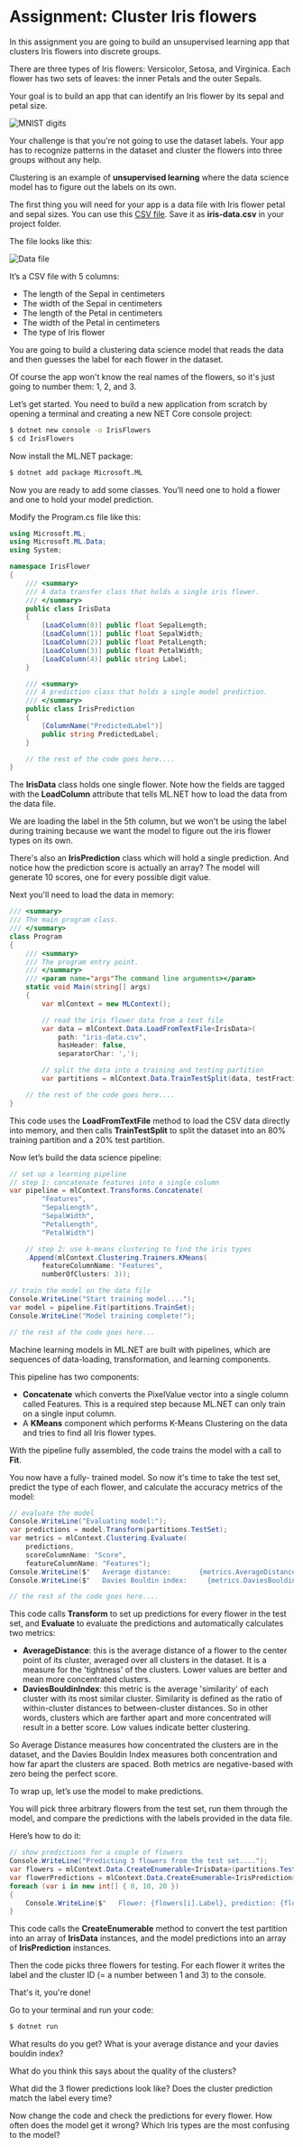 # Assignment: Cluster Iris flowers

In this assignment you are going to build an unsupervised learning app that clusters Iris flowers into discrete groups. 

There are three types of Iris flowers: Versicolor, Setosa, and Virginica. Each flower has two sets of leaves: the inner Petals and the outer Sepals.

Your goal is to build an app that can identify an Iris flower by its sepal and petal size.

![MNIST digits](./assets/flowers.png)

Your challenge is that you're not going to use the dataset labels. Your app has to recognize patterns in the dataset and cluster the flowers into three groups without any help. 

Clustering is an example of **unsupervised learning** where the data science model has to figure out the labels on its own. 

The first thing you will need for your app is a data file with Iris flower petal and sepal sizes. You can use this [CSV file](https://github.com/mdfarragher/DSC/blob/master/Clustering/IrisFlower/iris-data.csv). Save it as **iris-data.csv** in your project folder.

The file looks like this:

![Data file](./assets/data.png)

It’s a CSV file with 5 columns:

* The length of the Sepal in centimeters
* The width of the Sepal in centimeters
* The length of the Petal in centimeters
* The width of the Petal in centimeters
* The type of Iris flower

You are going to build a clustering data science model that reads the data and then guesses the label for each flower in the dataset.

Of course the app won't know the real names of the flowers, so it's just going to number them: 1, 2, and 3.

Let’s get started. You need to build a new application from scratch by opening a terminal and creating a new NET Core console project:

```bash
$ dotnet new console -o IrisFlowers
$ cd IrisFlowers
```

Now install the ML.NET package:

```bash
$ dotnet add package Microsoft.ML
```

Now you are ready to add some classes. You’ll need one to hold a flower and one to hold your model prediction.

Modify the Program.cs file like this:

```csharp
using Microsoft.ML;
using Microsoft.ML.Data;
using System;

namespace IrisFlower
{
    /// <summary>
    /// A data transfer class that holds a single iris flower.
    /// </summary>
    public class IrisData
    {
        [LoadColumn(0)] public float SepalLength;
        [LoadColumn(1)] public float SepalWidth;
        [LoadColumn(2)] public float PetalLength;
        [LoadColumn(3)] public float PetalWidth;
        [LoadColumn(4)] public string Label;
    }

    /// <summary>
    /// A prediction class that holds a single model prediction.
    /// </summary>
    public class IrisPrediction
    {
        [ColumnName("PredictedLabel")]
        public string PredictedLabel;
    }

    // the rest of the code goes here....
}
```

The **IrisData** class holds one single flower. Note how the fields are tagged with the **LoadColumn** attribute that tells ML.NET how to load the data from the data file.

We are loading the label in the 5th column, but we won't be using the label during training because we want the model to figure out the iris flower types on its own.

There's also an **IrisPrediction** class which will hold a single prediction. And notice how the prediction score is actually an array? The model will generate 10 scores, one for every possible digit value. 

Next you'll need to load the data in memory:

```csharp
/// <summary>
/// The main program class.
/// </summary>
class Program
{
    /// <summary>
    /// The program entry point.
    /// </summary>
    /// <param name="args"The command line arguments></param>
    static void Main(string[] args)
    {
        var mlContext = new MLContext();

        // read the iris flower data from a text file
        var data = mlContext.Data.LoadFromTextFile<IrisData>(
            path: "iris-data.csv", 
            hasHeader: false, 
            separatorChar: ',');

        // split the data into a training and testing partition
        var partitions = mlContext.Data.TrainTestSplit(data, testFraction: 0.2);

    // the rest of the code goes here....
}
```

This code uses the **LoadFromTextFile** method to load the CSV data directly into memory, and then calls **TrainTestSplit** to split the dataset into an 80% training partition and a 20% test partition.

Now let’s build the data science pipeline:

```csharp
// set up a learning pipeline
// step 1: concatenate features into a single column
var pipeline = mlContext.Transforms.Concatenate(
        "Features", 
        "SepalLength", 
        "SepalWidth", 
        "PetalLength", 
        "PetalWidth")

    // step 2: use k-means clustering to find the iris types
    .Append(mlContext.Clustering.Trainers.KMeans(
        featureColumnName: "Features",
        numberOfClusters: 3));

// train the model on the data file
Console.WriteLine("Start training model....");
var model = pipeline.Fit(partitions.TrainSet);
Console.WriteLine("Model training complete!");

// the rest of the code goes here...
```

Machine learning models in ML.NET are built with pipelines, which are sequences of data-loading, transformation, and learning components.

This pipeline has two components:

* **Concatenate** which converts the PixelValue vector into a single column called Features. This is a required step because ML.NET can only train on a single input column.
* A **KMeans** component which performs K-Means Clustering on the data and tries to find all Iris flower types. 

With the pipeline fully assembled, the code trains the model with a call to **Fit**.

You now have a fully- trained model. So now it's time to take the test set, predict the type of each flower, and calculate the accuracy metrics of the model:

```csharp
// evaluate the model
Console.WriteLine("Evaluating model:");
var predictions = model.Transform(partitions.TestSet);
var metrics = mlContext.Clustering.Evaluate(
    predictions, 
    scoreColumnName: "Score", 
    featureColumnName: "Features");
Console.WriteLine($"   Average distance:       {metrics.AverageDistance}");
Console.WriteLine($"   Davies Bouldin index:     {metrics.DaviesBouldinIndex}");

// the rest of the code goes here....
```

This code calls **Transform** to set up predictions for every flower in the test set, and **Evaluate** to evaluate the predictions and automatically calculates two metrics:

* **AverageDistance**: this is the average distance of a flower to the center point of its cluster, averaged over all clusters in the dataset. It is a measure for the 'tightness' of the clusters. Lower values are better and mean more concentrated clusters. 
* **DaviesBouldinIndex**: this metric is the average 'similarity' of each cluster with its most similar cluster. Similarity is defined as the ratio of within-cluster distances to between-cluster distances. So in other words, clusters which are farther apart and more concentrated will result in a better score. Low values indicate better clustering.

So Average Distance measures how concentrated the clusters are in the dataset, and the Davies Bouldin Index measures both concentration and how far apart the clusters are spaced. Both metrics are negative-based with zero being the perfect score.

To wrap up, let’s use the model to make predictions.

You will pick three arbitrary flowers from the test set, run them through the model, and compare the predictions with the labels provided in the data file.

Here’s how to do it:

```csharp
// show predictions for a couple of flowers
Console.WriteLine("Predicting 3 flowers from the test set....");
var flowers = mlContext.Data.CreateEnumerable<IrisData>(partitions.TestSet, reuseRowObject: false).ToArray();
var flowerPredictions = mlContext.Data.CreateEnumerable<IrisPrediction>(predictions, reuseRowObject: false).ToArray();
foreach (var i in new int[] { 0, 10, 20 })
{
    Console.WriteLine($"   Flower: {flowers[i].Label}, prediction: {flowerPredictions[i].ClusterID}");
}
```

This code calls the **CreateEnumerable** method to convert the test partition into an array of **IrisData** instances, and the model predictions into an array of **IrisPrediction** instances. 

Then the code picks three flowers for testing. For each flower it writes the label and the cluster ID (= a number between 1 and 3) to the console. 

That's it, you're done!

Go to your terminal and run your code:

```bash
$ dotnet run
```

What results do you get? What is your average distance and your davies bouldin index? 

What do you think this says about the quality of the clusters?

What did the 3 flower predictions look like? Does the cluster prediction match the label every time? 

Now change the code and check the predictions for every flower. How often does the model get it wrong? Which Iris types are the most confusing to the model?

